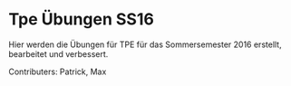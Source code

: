 # Tpe Übungen SS16
Hier werden die Übungen für TPE für das Sommersemester 2016 erstellt, bearbeitet und verbessert.

Contributers: Patrick, Max
